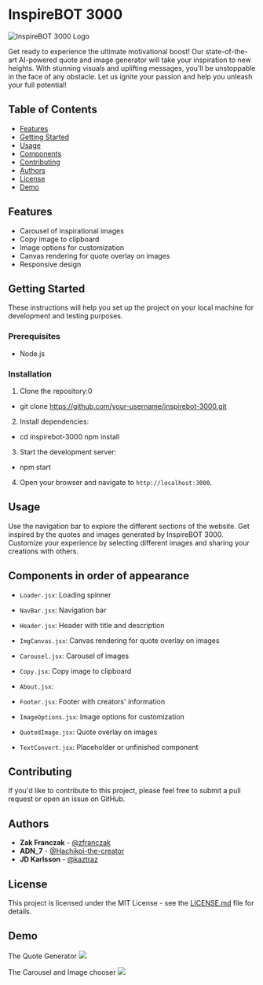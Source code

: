 # InspireBOT 3000

![InspireBOT 3000 Logo](https://www.inspirebot3000.com/external/logo.png)

Get ready to experience the ultimate motivational boost! Our state-of-the-art AI-powered quote and image generator will take your inspiration to new heights. With stunning visuals and uplifting messages, you'll be unstoppable in the face of any obstacle. Let us ignite your passion and help you unleash your full potential!

## Table of Contents

- [Features](#features)
- [Getting Started](#getting-started)
- [Usage](#usage)
- [Components](#components)
- [Contributing](#contributing)
- [Authors](#authors)
- [License](#license)
- [Demo](#demo)

## Features

- Carousel of inspirational images
- Copy image to clipboard
- Image options for customization
- Canvas rendering for quote overlay on images
- Responsive design

## Getting Started

These instructions will help you set up the project on your local machine for development and testing purposes.

### Prerequisites

- Node.js

### Installation

1. Clone the repository:0
  - git clone https://github.com/your-username/inspirebot-3000.git

2. Install dependencies:
  - cd inspirebot-3000 npm install

3. Start the development server:
  - npm start


4. Open your browser and navigate to `http://localhost:3000`.

## Usage

Use the navigation bar to explore the different sections of the website. Get inspired by the quotes and images generated by InspireBOT 3000. Customize your experience by selecting different images and sharing your creations with others.

## Components in order of appearance

- `Loader.jsx`: Loading spinner
- `NavBar.jsx`: Navigation bar
- `Header.jsx`: Header with title and description

- `ImgCanvas.jsx`: Canvas rendering for quote overlay on images
- `Carousel.jsx`: Carousel of images

- `Copy.jsx`: Copy image to clipboard

- `About.jsx`: 
- `Footer.jsx`: Footer with creators' information
- `ImageOptions.jsx`: Image options for customization

- `QuotedImage.jsx`: Quote overlay on images
- `TextConvert.jsx`: Placeholder or unfinished component

## Contributing

If you'd like to contribute to this project, please feel free to submit a pull request or open an issue on GitHub.

## Authors

- **Zak Franczak** - [@zfranczak](https://github.com/zfranczak)
- **ADN_7** - [@Hachikoi-the-creator](https://github.com/Hachikoi-the-creator)
- **JD Karlsson** - [@kaztraz](https://github.com/kaztraz)

## License

This project is licensed under the MIT License - see the [LICENSE.md](LICENSE.md) file for details.


## Demo

The Quote Generator
![](https://www.inspirebot3000.com/external/IB3K.gif)

The Carousel and Image chooser
![](https://www.inspirebot3000.com/external/IB3KCarousel.gif)
